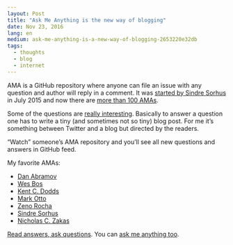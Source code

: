 ```yaml
---
layout: Post
title: "Ask Me Anything is the new way of blogging"
date: Nov 23, 2016
lang: en
medium: ask-me-anything-is-a-new-way-of-blogging-2653220e32db
tags:
  - thoughts
  - blog
  - internet
---
```


AMA is a GitHub repository where anyone can file an issue with any question and author will reply in a comment. It was [started by Sindre Sorhus](https://blog.sindresorhus.com/answering-anything-678ce5623798) in July 2015 and now there are [more than 100 AMAs](https://github.com/sindresorhus/amas).

Some of the questions are [really interesting](https://github.com/sindresorhus/ama/issues/10). Basically to answer a question one has to write a tiny (and sometimes not so tiny) blog post. For me it’s something between Twitter and a blog but directed by the readers.

“Watch” someone’s AMA repository and you’ll see all new questions and answers in GitHub feed.

My favorite AMAs:

* [Dan Abramov](https://github.com/gaearon/ama)
* [Wes Bos](https://github.com/wesbos/ama)
* [Kent C. Dodds](https://github.com/kentcdodds/ama)
* [Mark Otto](https://github.com/mdo/ama)
* [Zeno Rocha](https://github.com/zenorocha/ama)
* [Sindre Sorhus](https://github.com/sindresorhus/ama)
* [Nicholas C. Zakas](https://github.com/nzakas/ama)

[Read answers, ask questions](https://github.com/sindresorhus/amas#ask-these-people-anything). You can [ask me anything too](https://github.com/sapegin/ama).
